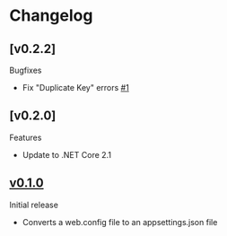 # Changelog

## [v0.2.2]

Bugfixes

 - Fix "Duplicate Key" errors [#1](https://github.com/andrewlock/dotnet-config2json/issues/1)

## [v0.2.0]

Features

 - Update to .NET Core 2.1

## [v0.1.0]
Initial release
 - Converts a web.config file to an appsettings.json file

[v0.1.0]: https://github.com/andrewlock/dotnet-config2json/tree/v0.1.0


